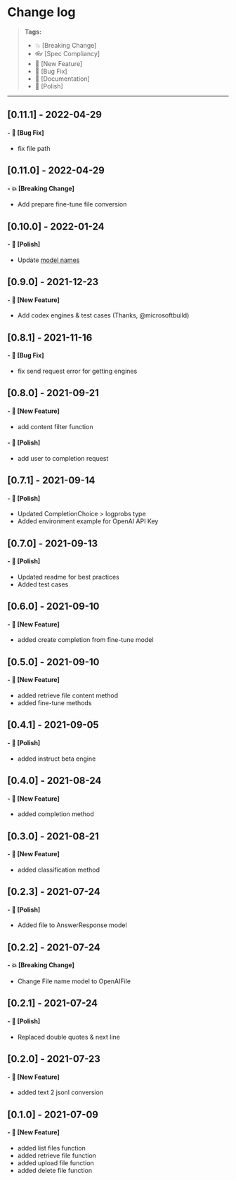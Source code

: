# Change log

> **Tags:**
>
> - :boom: [Breaking Change]
> - :eyeglasses: [Spec Compliancy]
> - :rocket: [New Feature]
> - :bug: [Bug Fix]
> - :memo: [Documentation]
> - :nail_care: [Polish]

---

## [0.11.1] - 2022-04-29

#### - :bug: [Bug Fix]

- fix file path

## [0.11.0] - 2022-04-29

#### - :boom: [Breaking Change]

- Add prepare fine-tune file conversion

## [0.10.0] - 2022-01-24

#### - :nail_care: [Polish]

- Update [model names](https://help.openai.com/en/articles/5832130-what-s-changed-with-engine-names-and-best-practices)

## [0.9.0] - 2021-12-23

#### - :rocket: [New Feature]

- Add codex engines & test cases (Thanks, @microsoftbuild)

## [0.8.1] - 2021-11-16

#### - :bug: [Bug Fix]

- fix send request error for getting engines

## [0.8.0] - 2021-09-21

#### - :rocket: [New Feature]

- add content filter function

#### - :nail_care: [Polish]

- add user to completion request

## [0.7.1] - 2021-09-14

#### - :nail_care: [Polish]

- Updated CompletionChoice > logprobs type
- Added environment example for OpenAI API Key

## [0.7.0] - 2021-09-13

#### - :nail_care: [Polish]

- Updated readme for best practices
- Added test cases

## [0.6.0] - 2021-09-10

#### - :rocket: [New Feature]

- added create completion from fine-tune model

## [0.5.0] - 2021-09-10

#### - :rocket: [New Feature]

- added retrieve file content method
- added fine-tune methods

## [0.4.1] - 2021-09-05

#### - :nail_care: [Polish]

- added instruct beta engine

## [0.4.0] - 2021-08-24

#### - :rocket: [New Feature]

- added completion method

## [0.3.0] - 2021-08-21

#### - :rocket: [New Feature]

- added classification method

## [0.2.3] - 2021-07-24

#### - :nail_care: [Polish]

- Added file to AnswerResponse model

## [0.2.2] - 2021-07-24

#### - :boom: [Breaking Change]

- Change File name model to OpenAIFile

## [0.2.1] - 2021-07-24

#### - :nail_care: [Polish]

- Replaced double quotes & next line

## [0.2.0] - 2021-07-23

#### - :rocket: [New Feature]

- added text 2 jsonl conversion

## [0.1.0] - 2021-07-09

#### - :rocket: [New Feature]

- added list files function
- added retrieve file function
- added upload file function
- added delete file function
